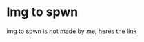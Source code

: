 # Img to spwn

img to spwn is not made by me, heres the [link](https://github.com/lVoidi/spwn-img/tree/main)

